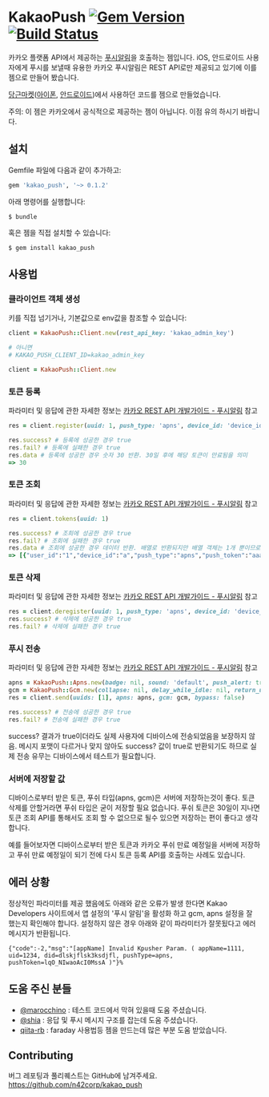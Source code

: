 # KakaoPush [![Gem Version](https://badge.fury.io/rb/kakao_push.svg)](https://badge.fury.io/rb/kakao_push) [![Build Status](https://travis-ci.org/n42corp/kakao_push.svg)](https://travis-ci.org/n42corp/kakao_push)

카카오 플랫폼 API에서 제공하는 [푸시알림](https://developers.kakao.com/features/platform#푸시-알림)을 호출하는 젬입니다. iOS, 안드로이드 사용자에게 푸시를 보낼때 유용한 카카오 푸시알림은 REST API로만 제공되고 있기에 이를 젬으로 만들어 봤습니다.

[당근마켓](https://www.daangn.com/)([아이폰](https://itunes.apple.com/kr/app/pangyojangteo/id1018769995?l=ko&ls=1&mt=8), [안드로이드](https://play.google.com/store/apps/details?id=com.towneers.www))에서 사용하던 코드를 젬으로 만들었습니다.

주의: 이 젬은 카카오에서 공식적으로 제공하는 젬이 아닙니다. 이점 유의 하시기 바랍니다.

## 설치

Gemfile 파일에 다음과 같이 추가하고:

```ruby
gem 'kakao_push', '~> 0.1.2'
```

아래 명령어를 실행합니다:

    $ bundle

혹은 젬을 직접 설치할 수 있습니다:

    $ gem install kakao_push

## 사용법

### 클라이언트 객체 생성

키를 직접 넘기거나, 기본값으로 env값을 참조할 수 있습니다:

```ruby
client = KakaoPush::Client.new(rest_api_key: 'kakao_admin_key')

# 아니면
# KAKAO_PUSH_CLIENT_ID=kakao_admin_key

client = KakaoPush::Client.new
```

### 토큰 등록

파라미터 및 응답에 관한 자세한 정보는 [카카오 REST API 개발가이드 - 푸시알림](https://developers.kakao.com/docs/restapi#푸시-알림) 참고

```ruby
res = client.register(uuid: 1, push_type: 'apns', device_id: 'device_id', push_token: 'push_token')

res.success? # 등록에 성공한 경우 true
res.fail? # 등록에 실패한 경우 true
res.data # 등록에 성공한 경우 숫자 30 반환. 30일 후에 해당 토큰이 만료됨을 의미
=> 30
```

### 토큰 조회

파라미터 및 응답에 관한 자세한 정보는 [카카오 REST API 개발가이드 - 푸시알림](https://developers.kakao.com/docs/restapi#푸시-알림) 참고

```ruby
res = client.tokens(uuid: 1)

res.success? # 조희에 성공한 경우 true
res.fail? # 조회에 실패한 경우 true
res.data # 조회에 성공한 경우 데이터 반환. 배열로 반환되지만 배열 객체는 1개 뿐이므로 유의
=> [{"user_id":"1","device_id":"a","push_type":"apns","push_token":"aaa","created_at":"2015-12-11T11:34:17Z","updated_at":"2015-12-11T11:34:17Z"}]
```

### 토큰 삭제

파라미터 및 응답에 관한 자세한 정보는 [카카오 REST API 개발가이드 - 푸시알림](https://developers.kakao.com/docs/restapi#푸시-알림) 참고

```ruby
res = client.deregister(uuid: 1, push_type: 'apns', device_id: 'device_id')
res.success? # 삭제에 성공한 경우 true
res.fail? # 삭제에 실패한 경우 true
```

### 푸시 전송

파라미터 및 응답에 관한 자세한 정보는 [카카오 REST API 개발가이드 - 푸시알림](https://developers.kakao.com/docs/restapi#푸시-알림) 참고

```ruby
apns = KakaoPush::Apns.new(badge: nil, sound: 'default', push_alert: true, message: nil, custom_field: nil, push_token: nil)
gcm = KakaoPush::Gcm.new(collapse: nil, delay_while_idle: nil, return_url: nil, custom_field: 'data', push_token: nil)
res = client.send(uuids: [1], apns: apns, gcm: gcm, bypass: false)

res.success? # 전송에 성공한 경우 true
res.fail? # 전송에 실패한 경우 true
```

success? 결과가 true이더라도 실제 사용자에 디바이스에 전송되었음을 보장하지 않음. 메시지 포맷이 다르거나 맞지 않아도 success? 값이 true로 반환되기도 하므로 실제 전송 유무는 디바이스에서 테스트가 필요합니다.

### 서버에 저장할 값

디바이스로부터 받은 토큰, 푸쉬 타입(apns, gcm)은 서버에 저장하는것이 좋다. 토큰 삭제를 안할거라면 푸쉬 타입은 굳이 저장할 필요 없습니다. 푸쉬 토큰은 30일이 지나면 토큰 조회 API를 통해서도 조회 할 수 없으므로 될수 있으면 저장하는 편이 좋다고 생각합니다.

예를 들어보자면 디바이스로부터 받은 토큰과 카카오 푸쉬 만료 예정일을 서버에 저장하고 푸쉬 만료 예정일이 되기 전에 다시 토큰 등록 API를 호출하는 사례도 있습니다.

## 에러 상황

정상적인 파라미터를 제공 했음에도 아래와 같은 오류가 발생 한다면 Kakao Developers 사이트에서 앱 설정의 '푸시 알림'을 활성화 하고 gcm, apns 설정을 잘 했는지 확인해야 합니다. 설정하지 않은 경우 아래와 같이 파라미터가 잘못됬다고 에러 메시지가 반환됩니다.

```
{"code":-2,"msg":"[appName] Invalid Kpusher Param. ( appName=1111, uid=1234, did=dlskjflsk3ksdjfl, pushType=apns, pushToken=lqO_NIwaoAcI0MssA )"}%
```

## 도움 주신 분들

- [@marocchino](https://github.com/marocchino) : 테스트 코드에서 막혀 있을때 도움 주셨습니다.
- [@shia](https://github.com/riseshia) : 응답 및 푸시 메시지 구조를 잡는데 도움 주셨습니다. 
- [qiita-rb](https://github.com/increments/qiita-rb) : faraday 사용법등 젬을 만드는데 많은 부분 도움 받았습니다.

## Contributing

버그 레포팅과 풀리퀘스트는 GitHub에 남겨주세요. https://github.com/n42corp/kakao_push

